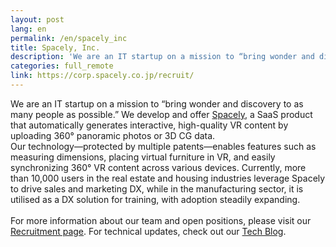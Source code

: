 ```yaml
---
layout: post
lang: en
permalink: /en/spacely_inc
title: Spacely, Inc.
description: 'We are an IT startup on a mission to “bring wonder and discovery to as many people as possible.” We develop and offer Spacely, a SaaS product that automatically generates interactive, high-quality VR content by uploading 360° panoramic photos or 3D CG data. Our technology—protected by multiple patents—enables features such as measuring dimensions, placing virtual furniture in VR, and easily synchronizing 360° VR content across various devices. Currently, more than 10,000 users in the real estate and housing industries leverage Spacely to drive sales and marketing DX, while in the manufacturing sector, it is utilised as a DX solution for training, with adoption steadily expanding.  For more information about our team and open positions, please visit our Recruitment page. For technical updates, check out our Tech Blog.'
categories: full_remote
link: https://corp.spacely.co.jp/recruit/
---
```


<p>We are an IT startup on a mission to “bring wonder and discovery to as many people as possible.” We develop and offer <a href="https://info.spacely.co.jp/">Spacely</a>, a SaaS product that automatically generates interactive, high-quality VR content by uploading 360° panoramic photos or 3D CG data.<br />Our technology—protected by multiple patents—enables features such as measuring dimensions, placing virtual furniture in VR, and easily synchronizing 360° VR content across various devices. Currently, more than 10,000 users in the real estate and housing industries leverage Spacely to drive sales and marketing DX, while in the manufacturing sector, it is utilised as a DX solution for training, with adoption steadily expanding.<br /><br />For more information about our team and open positions, please visit our <a href="https://corp.spacely.co.jp/recruit/">Recruitment page</a>. For technical updates, check out our <a href="https://tech.spacely.co.jp/">Tech Blog</a>.</p>
